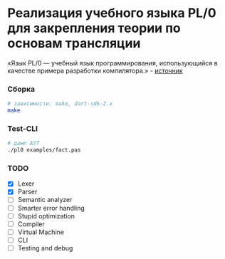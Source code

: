 
# Реализация учебного языка PL/0 для закрепления теории по основам трансляции

«‎Язык PL/0 — учебный язык программирования, использующийся в качестве примера разработки компилятора.» - [источник](http://progopedia.ru/language/pl0/)

### Сборка
```bash
# зависимости: make, dart-sdk-2.x
make
```

### Test-CLI
```bash
# дамп AST
./pl0 examples/fact.pas
```

### TODO
- [x] Lexer
- [x] Parser
- [ ] Semantic analyzer
- [ ] Smarter error handling
- [ ] Stupid optimization
- [ ] Compiler
- [ ] Virtual Machine
- [ ] CLI
- [ ] Testing and debug
